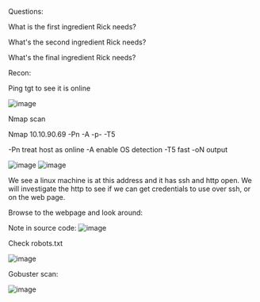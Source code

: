 Questions:

What is the first ingredient Rick needs?

What's the second ingredient Rick needs?

What's the final ingredient Rick needs?


Recon:

Ping tgt to see it is online

![image](https://user-images.githubusercontent.com/88425510/215357779-80ccca17-2611-497e-b313-2116a00845da.png)


Nmap scan

Nmap 10.10.90.69 -Pn -A -p- -T5

-Pn treat host as online
-A enable OS detection
-T5 fast
-oN output

![image](https://user-images.githubusercontent.com/88425510/215357787-ec99ea11-80ad-4198-bd14-cf368a0731d1.png)
![image](https://user-images.githubusercontent.com/88425510/215357796-2469a7ce-c650-4ff9-bc52-629a8980146e.png)

We see a linux machine is at this address and it has ssh and http open. We will investigate the http to see if we can get credentials to use over ssh, or on the web page.

Browse to the webpage and look around:

Note in source code:
![image](https://user-images.githubusercontent.com/88425510/215357804-05bb43fa-1ce9-4eea-be7a-b4d9b2101973.png)

Check robots.txt

![image](https://user-images.githubusercontent.com/88425510/215357832-ff0815d6-64d6-4617-a5d9-cdcc399471dc.png)


Gobuster scan:

![image](https://user-images.githubusercontent.com/88425510/215357822-d589ae89-7a9c-46db-b0ea-31f93b73902b.png)

